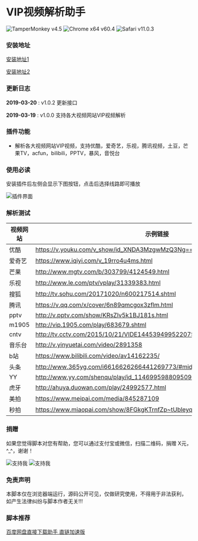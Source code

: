 # VIP视频解析助手
![TamperMonkey v4.5](https://img.shields.io/badge/TamperMonkey-v4.8-brightgreen.svg) ![Chrome x64 v60.4](https://img.shields.io/badge/Chrome%20x64-v73.0-brightgreen.svg) ![Safari v11.0.3](https://img.shields.io/badge/Safari%20-v12.0-brightgreen.svg)
### 安装地址
[安装地址1](https://greasyfork.org/zh-CN/scripts/380568)

[安装地址2](https://openuserjs.org/scripts/syhyz1990/VIP视频解析助手)

### 更新日志
**2019-03-20** : v1.0.2 更新接口

**2019-03-19** : v1.0.0 支持各大视频网站VIP视频解析

### 插件功能
- 解析各大视频网站VIP视频，支持优酷，爱奇艺，乐视，腾讯视频，土豆，芒果TV，acfun，bilibili，PPTV，暴风，音悦台

### 使用必读

安装插件后左侧会显示下图按钮，点击后选择线路即可播放

![插件界面](https://ww1.sinaimg.cn/large/4db689e3ly1g17yt0tksqj21280pdkg0.jpg)

### 解析测试

|  视频网站 |  示例链接 |
| ------------ | ------------ |
|  优酷 |  https://v.youku.com/v_show/id_XNDA3MzgwMzQ3Ng== |
|  爱奇艺 |  https://www.iqiyi.com/v_19rro4u4ms.html |
|  芒果 |  http://www.mgtv.com/b/303799/4124549.html |
|  乐视 |  http://www.le.com/ptv/vplay/31339383.html |
|  搜狐 |  http://tv.sohu.com/20171020/n600217514.shtml |
|  腾讯 |  https://v.qq.com/x/cover/6n89qmcgox3zflm.html |
|  pptv |  http://v.pptv.com/show/KRsZlv5k1BJ181s.html |
|  m1905 |http://vip.1905.com/play/683679.shtml|
|  cntv |  http://tv.cctv.com/2015/10/21/VIDE1445394995220757.shtml |
|  音乐台 |  http://v.yinyuetai.com/video/2891358 |
|  b站 |  https://www.bilibili.com/video/av14162235/ |
|  头条 |  http://www.365yg.com/i6616626266441269773/#mid=1610913533706254 |
|  YY |  http://www.yy.com/shenqu/play/id_1146995988095098070.html |
|  虎牙 |  http://ahuya.duowan.com/play/24992577.html |
|  美拍 |  https://www.meipai.com/media/845287109 |
|  秒拍 |  https://www.miaopai.com/show/8FGkgKTrnfZp~tUbleyq7TKPY0GI45OSqXK42Q__.htm |

### 捐赠
如果您觉得脚本对您有帮助，您可以通过支付宝或微信，扫描二维码，捐赠 X元，^_^，谢谢！
 
![支持我](https://ww1.sinaimg.cn/large/4db689e3ly1g0ae1ogfjbj205k05yjrl.jpg) ![支持我](https://ww1.sinaimg.cn/large/4db689e3ly1g0ae1oc3o4j205k05yweg.jpg)

### 免责声明 
本脚本仅在浏览器端运行，源码公开可见，仅做研究使用，不得用于非法获利， 如产生法律纠纷与脚本作者无关!!!

### 脚本推荐
[百度网盘直接下载助手 直链加速版](https://greasyfork.org/zh-CN/scripts/39504)
